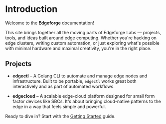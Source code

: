# Introduction

Welcome to the **Edgeforge** documentation!

This site brings together all the moving parts of Edgeforge Labs — projects, tools, and ideas built around edge computing. Whether you're hacking on edge clusters, writing custom automation, or just exploring what's possible with minimal hardware and maximal creativity, you're in the right place.

## Projects

- **edgectl** – A Golang CLI to automate and manage edge nodes and infrastructure. Built to be portable, `edgectl` works great both interactively and as part of automated workflows.

- **edgecloud** – A scalable edge-cloud platform designed for small form factor devices like SBCs. It's about bringing cloud-native patterns to the edge in a way that feels simple and powerful.

Ready to dive in? Start with the [Getting Started](/guide/getting-started) guide.